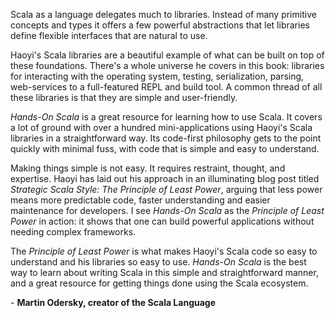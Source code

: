 Scala as a language delegates much to libraries. Instead of many primitive
concepts and types it offers a few powerful abstractions that let libraries
define flexible interfaces that are natural to use.

Haoyi's Scala libraries are a beautiful example of what can be built on top of
these foundations. There's a whole universe he covers in this book: libraries
for interacting with the operating system, testing, serialization, parsing,
web-services to a full-featured REPL and build tool. A common thread of all
these libraries is that they are simple and user-friendly.

*Hands-On Scala* is a great resource for learning how to use Scala. It covers a
lot of ground with over a hundred mini-applications using Haoyi's Scala
libraries in a straightforward way. Its code-first philosophy gets to the point
quickly with minimal fuss, with code that is simple and easy to understand.

Making things simple is not easy. It requires restraint, thought, and expertise.
Haoyi has laid out his approach in an illuminating blog post titled *Strategic
Scala Style: The Principle of Least Power*, arguing that less power means more
predictable code, faster understanding and easier maintenance for developers. I
see *Hands-On Scala* as the *Principle of Least Power* in action: it shows that
one can build powerful applications without needing complex frameworks.

The *Principle of Least Power* is what makes Haoyi's Scala code so easy to
understand and his libraries so easy to use. *Hands-On Scala* is the best way to
learn about writing Scala in this simple and straightforward manner, and a great
resource for getting things done using the Scala ecosystem.

\- **Martin Odersky, creator of the Scala Language**
